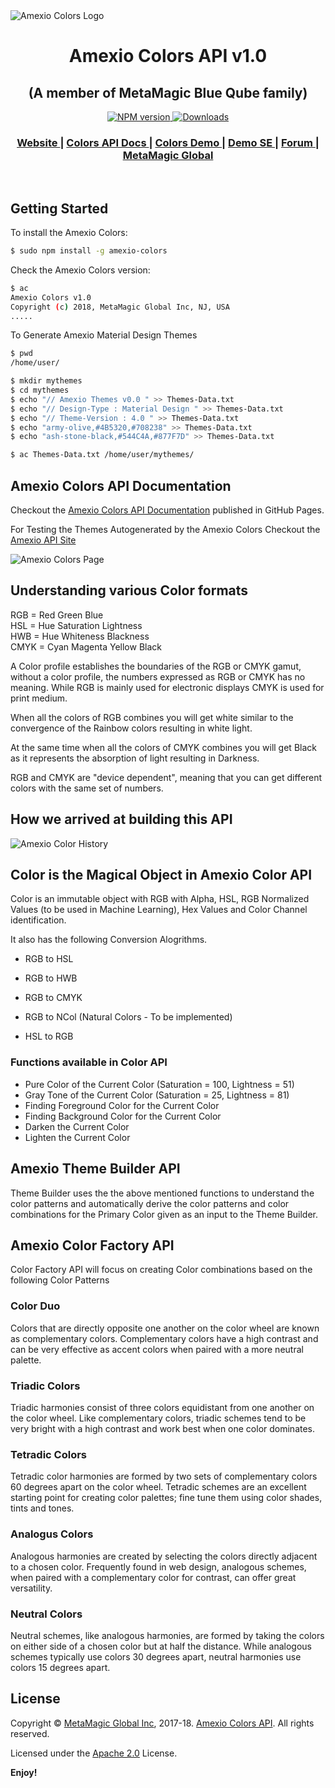 
<img src="https://image.ibb.co/cZS6ax/Amexio_Colors_Logo_FF.jpg" alt="Amexio Colors Logo" align="center">

<h1 align="center">
Amexio Colors API v1.0
</h1>
<h2 align="center">
(A member of MetaMagic Blue Qube family)
</h2>
<div align="center">
  <!-- NPM version -->
  <a href="https://www.npmjs.com/package/amexio-colors">
    <img src="https://badge.fury.io/js/amexio-colors.svg"
      alt="NPM version" />
  </a>
  <!-- Downloads 
  <a href="https://www.npmjs.com/package/amexio-colors">
    <img src="https://img.shields.io/npm/dm/choo.svg?style=flat-square"
      alt="Downloads" />
  </a>
  -->
   <a href="https://www.npmjs.com/package/amexio-colors">
    <img src="https://img.shields.io/npm/dt/amexio-colors.svg"
      alt="Downloads" />
  </a>
</div>
<div align="center">
  <h3>
    <a href="http://www.amexio.tech/">
      Website
    </a>
    <span> | </span>
    <a href="https://meta-magic.github.io/AmexioColors/">
      Colors API Docs
    </a>
    <span> | </span>
    <a href="http://amexio.org/api/v4.1/#/amexio-colors">
      Colors Demo
    </a>
    <span> | </span>
    <a href="http://demo.amexio.tech/">
      Demo SE
    </a>
    <span> | </span>
    <a href="http://forum.metamagicglobal.com/">
      Forum
    </a>
    <span> | </span>
    <a href="https://www.metamagicglobal.com/">
      MetaMagic Global
    </a>
  </h3>
</div>

<br/>

## Getting Started

To install the Amexio Colors:

```bash
$ sudo npm install -g amexio-colors
```
Check the Amexio Colors version:

```bash
$ ac
Amexio Colors v1.0
Copyright (c) 2018, MetaMagic Global Inc, NJ, USA
.....
```

To Generate Amexio Material Design Themes

```bash
$ pwd
/home/user/

$ mkdir mythemes
$ cd mythemes
$ echo "// Amexio Themes v0.0 " >> Themes-Data.txt
$ echo "// Design-Type : Material Design " >> Themes-Data.txt
$ echo "// Theme-Version : 4.0 " >> Themes-Data.txt
$ echo "army-olive,#4B5320,#708238" >> Themes-Data.txt
$ echo "ash-stone-black,#544C4A,#877F7D" >> Themes-Data.txt

$ ac Themes-Data.txt /home/user/mythemes/
```

## Amexio Colors API Documentation

Checkout the [Amexio Colors API Documentation](https://meta-magic.github.io/AmexioColors/) published in GitHub Pages. 

For Testing the Themes Autogenerated by the Amexio Colors Checkout the [Amexio API Site](http://api.amexio.tech)

<img src="http://image.ibb.co/kZuvSx/Amexio_Colors_Page.jpg" alt="Amexio Colors Page" align="center">


## Understanding various Color formats

 RGB  = Red Green Blue<br>
 HSL  = Hue Saturation Lightness<br>
 HWB  = Hue Whiteness Blackness<br>
 CMYK = Cyan Magenta Yellow Black<br>
 
 A Color profile establishes the boundaries of the RGB or CMYK gamut, without a
 color profile, the numbers expressed as RGB or CMYK has no meaning. While RGB is
 mainly used for electronic displays CMYK is used for print medium.
  
 When all the colors of RGB combines you will get white similar to the convergence
 of the Rainbow colors resulting in white light.
  
 At the same time when all the colors of CMYK combines you will get Black as it 
 represents the absorption of light resulting in Darkness.
  
 RGB and CMYK are "device dependent", meaning that you can get different colors 
 with the same set of numbers.
  
 ## How we arrived at building this API
 
 <img src="https://image.ibb.co/dmrJNc/Amexio_Color_Stats.jpg" alt="Amexio Color History" align="center">
 
 ## Color is the Magical Object in Amexio Color API
 
 Color is an immutable object with RGB with Alpha, HSL, RGB Normalized Values 
 (to be used in Machine Learning), Hex Values and Color Channel identification. 
  
 It also has the following Conversion Alogrithms.
 
 * RGB to HSL
 * RGB to HWB
 * RGB to CMYK
 * RGB to NCol (Natural Colors - To be implemented)
 
 * HSL to RGB
  
 ### Functions available in Color API
 
 * Pure Color of the Current Color (Saturation = 100, Lightness = 51)
 * Gray Tone of the Current Color (Saturation = 25, Lightness = 81)
 * Finding Foreground Color for the Current Color
 * Finding Background Color for the Current Color
 * Darken the Current Color
 * Lighten the Current Color
 
 ## Amexio Theme Builder API
 
 Theme Builder uses the the above mentioned functions to understand the color patterns and 
 automatically derive the color patterns and color combinations for the Primary Color 
 given as an input to the Theme Builder. 
 
 ## Amexio Color Factory API
 
 Color Factory API will focus on creating Color combinations based on the following Color Patterns
 
 ### Color Duo
 
 Colors that are directly opposite one another on the color wheel are known as complementary colors. 
 Complementary colors have a high contrast and can be very effective as accent colors when paired with 
 a more neutral palette.
 
 ### Triadic Colors
  
 Triadic harmonies consist of three colors equidistant from one another on the color wheel. Like 
 complementary colors, triadic schemes tend to be very bright with a high contrast and work best 
 when one color dominates.
 
 ### Tetradic Colors
 
 Tetradic color harmonies are formed by two sets of complementary colors 60 degrees apart on the 
 color wheel. Tetradic schemes are an excellent starting point for creating color palettes; fine 
 tune them using color shades, tints and tones.
 
 ###  Analogus Colors
 
 Analogous harmonies are created by selecting the colors directly adjacent to a chosen color. 
 Frequently found in web design, analogous schemes, when paired with a complementary color for 
 contrast, can offer great versatility.
 
 ### Neutral Colors
 
 Neutral schemes, like analogous harmonies, are formed by taking the colors on either side of 
 a chosen color but at half the distance. While analogous schemes typically use colors 30 degrees 
 apart, neutral harmonies use colors 15 degrees apart.
 
 ## License

Copyright © [MetaMagic Global Inc](http://www.metamagicglobal.com/), 2017-18. [Amexio Colors API](http://www.amexio.tech). All rights reserved.

Licensed under the [Apache 2.0](http://www.amexio.org/metamagic-showcase/license.html)  License.

**Enjoy!**
 
